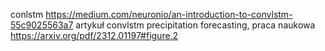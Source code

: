 conlstm
https://medium.com/neuronio/an-introduction-to-convlstm-55c9025563a7
artykuł convlstm precipitation forecasting, praca naukowa
https://arxiv.org/pdf/2312.01197#figure.2
